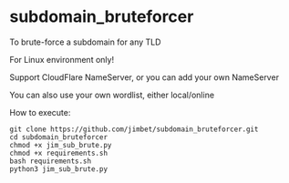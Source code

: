 # subdomain_bruteforcer

To brute-force a subdomain for any TLD

For Linux environment only!

Support CloudFlare NameServer, or you can add your own NameServer

You can also use your own wordlist, either local/online


How to execute:

```
git clone https://github.com/jimbet/subdomain_bruteforcer.git
cd subdomain_bruteforcer
chmod +x jim_sub_brute.py
chmod +x requirements.sh
bash requirements.sh
python3 jim_sub_brute.py
```
